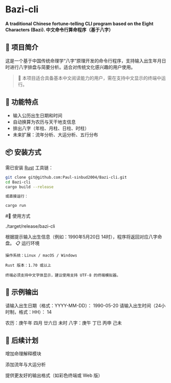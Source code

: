 # Bazi-cli

**A traditional Chinese fortune-telling CLI program based on the Eight Characters (Bazi). 中文命令行算命程序（基于八字）**

## 📜 项目简介

这是一个基于中国传统命理学“八字”原理开发的命令行程序，支持输入出生年月日时进行八字排盘与简要分析。适合对传统文化感兴趣的用户使用。

> 🌟 本项目适合具备基本中文阅读能力的用户，需在支持中文显示的终端中运行。

## 🧰 功能特点

- 输入公历出生日期和时间
- 自动换算为农历与天干地支信息
- 排出八字（年柱、月柱、日柱、时柱）
- 未来扩展：流年分析、大运分析、五行分布

## 📦 安装方式

需已安装 [Rust](https://www.rust-lang.org/) 工具链：

```bash
git clone git@github.com:Paul-sinbud2004/Bazi-cli.git
cd Bazi-cli
cargo build --release

或直接运行：

cargo run
```

#🚀 使用方式

./target/release/bazi-cli

根据提示输入出生信息（例如：1990年5月20日 14时），程序将返回对应八字命盘。
📋 运行环境

    操作系统：Linux / macOS / Windows

    Rust 版本：1.70 或以上

    终端必须支持中文字体显示，建议使用支持 UTF-8 的终端模拟器。

## 🔮 示例输出

请输入出生日期（格式：YYYY-MM-DD）：
1990-05-20
请输入出生时间（24小时制，格式：HH）：
14

农历：庚午年 四月 廿六日 未时
八字：庚午 丁巳 丙申 己未

## 📖 后续计划

增加命理解释模块

添加流年与大运分析

提供更友好的输出格式（如彩色终端或 Web 版）

